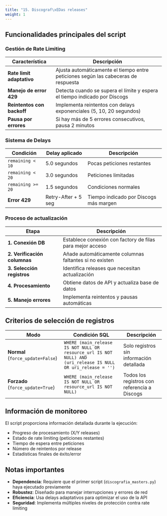 ```yaml
---
title: "15. Discograf\xEDas releases"
weight: 1
---
```


## Funcionalidades principales del script

### Gestión de Rate Limiting

|Característica|Descripción|
|---|---|
|**Rate limit adaptativo**|Ajusta automáticamente el tiempo entre peticiones según las cabeceras de respuesta|
|**Manejo de error 429**|Detecta cuando se supera el límite y espera el tiempo indicado por Discogs|
|**Reintentos con backoff**|Implementa reintentos con delays exponenciales (5, 10, 20 segundos)|
|**Pausa por errores**|Si hay más de 5 errores consecutivos, pausa 2 minutos|

### Sistema de Delays

|Condición|Delay aplicado|Descripción|
|---|---|---|
|`remaining < 10`|5.0 segundos|Pocas peticiones restantes|
|`remaining < 20`|3.0 segundos|Peticiones limitadas|
|`remaining >= 20`|1.5 segundos|Condiciones normales|
|**Error 429**|Retry-After + 5 seg|Tiempo indicado por Discogs más margen|

### Proceso de actualización

|Etapa|Descripción|
|---|---|
|**1. Conexión DB**|Establece conexión con factory de filas para mejor acceso|
|**2. Verificación columnas**|Añade automáticamente columnas faltantes si no existen|
|**3. Selección registros**|Identifica releases que necesitan actualización|
|**4. Procesamiento**|Obtiene datos de API y actualiza base de datos|
|**5. Manejo errores**|Implementa reintentos y pausas automáticas|

## Criterios de selección de registros

|Modo|Condición SQL|Descripción|
|---|---|---|
|**Normal** (`force_update=False`)|`WHERE (main_release IS NOT NULL OR resource_url IS NOT NULL) AND (uri_release IS NULL OR uri_release = '')`|Solo registros sin información detallada|
|**Forzado** (`force_update=True`)|`WHERE (main_release IS NOT NULL OR resource_url IS NOT NULL)`|Todos los registros con referencia a Discogs|

## Información de monitoreo

El script proporciona información detallada durante la ejecución:

- Progreso de procesamiento (X/Y releases)
- Estado de rate limiting (peticiones restantes)
- Tiempo de espera entre peticiones
- Número de reintentos por release
- Estadísticas finales de éxito/error

## Notas importantes

- **Dependencia**: Requiere que el primer script (`discografia_masters.py`) haya ejecutado previamente
- **Robustez**: Diseñado para manejar interrupciones y errores de red
- **Eficiencia**: Usa delays adaptativos para optimizar el uso de la API
- **Seguridad**: Implementa múltiples niveles de protección contra rate limiting

